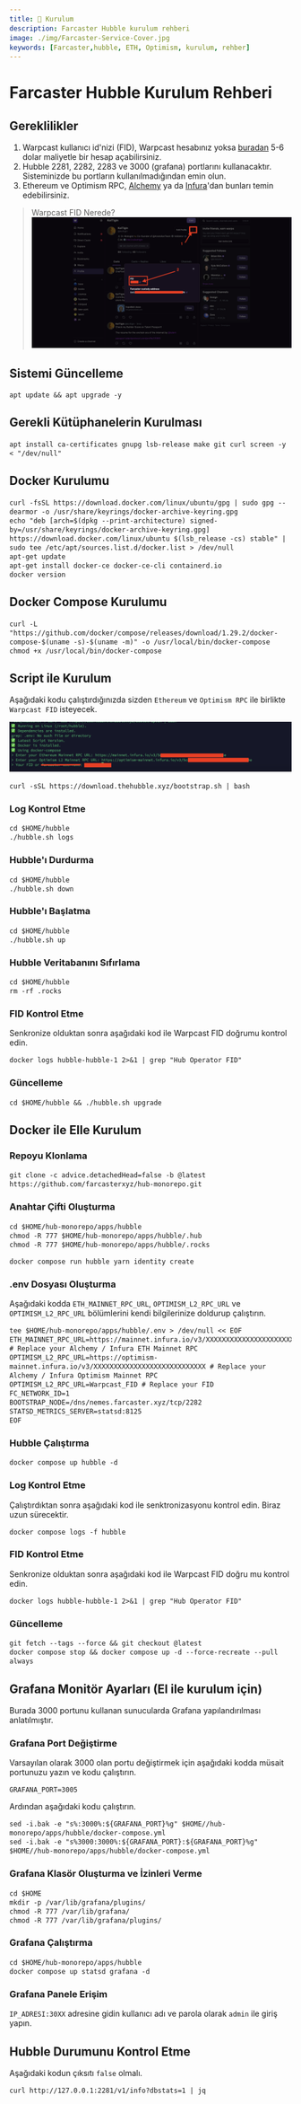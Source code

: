 ```yaml
---
title: 💾 Kurulum
description: Farcaster Hubble kurulum rehberi
image: ./img/Farcaster-Service-Cover.jpg
keywords: [Farcaster,hubble, ETH, Optimism, kurulum, rehber]
---
```


# Farcaster Hubble Kurulum Rehberi 

## Gereklilikler
1. Warpcast kullanıcı id'nizi (FID), Warpcast hesabınız yoksa [buradan](https://warpcast.com/~/invite-page/328172?id=bfbf46c5) 5-6 dolar maliyetle bir hesap açabilirsiniz.
2. Hubble 2281, 2282, 2283 ve 3000 (grafana) portlarını kullanacaktır. Sisteminizde bu portların kullanılmadığından emin olun.
3. Ethereum ve Optimism RPC, [Alchemy](https://dashboard.alchemy.com/) ya da [Infura](https://app.infura.io/)'dan bunları temin edebilirsiniz. 

> Warpcast FID Nerede?
![Farcaster](./img/guide-2.png)


## Sistemi Güncelleme
```shell
apt update && apt upgrade -y
```

## Gerekli Kütüphanelerin Kurulması
```shell
apt install ca-certificates gnupg lsb-release make git curl screen -y < "/dev/null"
```

## Docker Kurulumu
```shell
curl -fsSL https://download.docker.com/linux/ubuntu/gpg | sudo gpg --dearmor -o /usr/share/keyrings/docker-archive-keyring.gpg
echo "deb [arch=$(dpkg --print-architecture) signed-by=/usr/share/keyrings/docker-archive-keyring.gpg] https://download.docker.com/linux/ubuntu $(lsb_release -cs) stable" | sudo tee /etc/apt/sources.list.d/docker.list > /dev/null
apt-get update
apt-get install docker-ce docker-ce-cli containerd.io
docker version
```

## Docker Compose Kurulumu
```shell
curl -L "https://github.com/docker/compose/releases/download/1.29.2/docker-compose-$(uname -s)-$(uname -m)" -o /usr/local/bin/docker-compose
chmod +x /usr/local/bin/docker-compose
```

## Script ile Kurulum
Aşağıdaki kodu çalıştırdığınızda sizden `Ethereum` ve `Optimism RPC` ile birlikte `Warpcast FID` isteyecek. 

![Farcaster](./img/guide-1.png)


```shell
curl -sSL https://download.thehubble.xyz/bootstrap.sh | bash
```

### Log Kontrol Etme
```shell
cd $HOME/hubble 
./hubble.sh logs
```

### Hubble'ı Durdurma
```shell
cd $HOME/hubble 
./hubble.sh down
```

### Hubble'ı Başlatma
```shell
cd $HOME/hubble 
./hubble.sh up
```

### Hubble Veritabanını Sıfırlama
```shell
cd $HOME/hubble 
rm -rf .rocks
```

### FID Kontrol Etme
Senkronize olduktan sonra aşağıdaki kod ile Warpcast FID doğrumu kontrol edin.
```shell
docker logs hubble-hubble-1 2>&1 | grep "Hub Operator FID"
```

### Güncelleme
```shell
cd $HOME/hubble && ./hubble.sh upgrade
```

## Docker ile Elle Kurulum

### Repoyu Klonlama
```shell
git clone -c advice.detachedHead=false -b @latest https://github.com/farcasterxyz/hub-monorepo.git
```

### Anahtar Çifti Oluşturma
```shell
cd $HOME/hub-monorepo/apps/hubble
chmod -R 777 $HOME/hub-monorepo/apps/hubble/.hub
chmod -R 777 $HOME/hub-monorepo/apps/hubble/.rocks
```

```shell
docker compose run hubble yarn identity create
```

### .env Dosyası Oluşturma
Aşağıdaki kodda `ETH_MAINNET_RPC_URL`, `OPTIMISM_L2_RPC_URL` ve `OPTIMISM_L2_RPC_URL` bölümlerini kendi bilgilerinize doldurup çalıştırın.
```shell
tee $HOME/hub-monorepo/apps/hubble/.env > /dev/null << EOF
ETH_MAINNET_RPC_URL=https://mainnet.infura.io/v3/XXXXXXXXXXXXXXXXXXXXXXXXXXXX # Replace your Alchemy / Infura ETH Mainnet RPC
OPTIMISM_L2_RPC_URL=https://optimism-mainnet.infura.io/v3/XXXXXXXXXXXXXXXXXXXXXXXXXXXX # Replace your Alchemy / Infura Optimism Mainnet RPC
OPTIMISM_L2_RPC_URL=Warpcast_FID # Replace your FID
FC_NETWORK_ID=1
BOOTSTRAP_NODE=/dns/nemes.farcaster.xyz/tcp/2282
STATSD_METRICS_SERVER=statsd:8125
EOF
```

### Hubble Çalıştırma
```shell
docker compose up hubble -d
```

### Log Kontrol Etme
Çalıştırdıktan sonra aşağıdaki kod ile senktronizasyonu kontrol edin. Biraz uzun sürecektir.
```shell
docker compose logs -f hubble
```

### FID Kontrol Etme
Senkronize olduktan sonra aşağıdaki kod ile Warpcast FID doğru mu kontrol edin.
```shell
docker logs hubble-hubble-1 2>&1 | grep "Hub Operator FID"
```

### Güncelleme
```shell
git fetch --tags --force && git checkout @latest
docker compose stop && docker compose up -d --force-recreate --pull always
```

## Grafana Monitör Ayarları (El ile kurulum için)
Burada 3000 portunu kullanan sunucularda Grafana yapılandırılması anlatılmıştır.

### Grafana Port Değiştirme
Varsayılan olarak 3000 olan portu değiştirmek için aşağıdaki kodda müsait portunuzu yazın ve kodu çalıştırın.
```shell
GRAFANA_PORT=3005
```
Ardından aşağıdaki kodu çalıştırın.
```shell
sed -i.bak -e "s%:3000%:${GRAFANA_PORT}%g" $HOME//hub-monorepo/apps/hubble/docker-compose.yml
sed -i.bak -e "s%3000:3000%:${GRAFANA_PORT}:${GRAFANA_PORT}%g" $HOME//hub-monorepo/apps/hubble/docker-compose.yml
```
### Grafana Klasör Oluşturma ve İzinleri Verme
```shell
cd $HOME
mkdir -p /var/lib/grafana/plugins/
chmod -R 777 /var/lib/grafana/
chmod -R 777 /var/lib/grafana/plugins/
```

### Grafana Çalıştırma
```shell
cd $HOME/hub-monorepo/apps/hubble
docker compose up statsd grafana -d
```

### Grafana Panele Erişim

`IP_ADRESI:30XX` adresine gidin kullanıcı adı ve parola olarak `admin` ile giriş yapın.

## Hubble Durumunu Kontrol Etme
Aşağıdaki kodun çıksıtı `false` olmalı.
```shell
curl http://127.0.0.1:2281/v1/info?dbstats=1 | jq
```